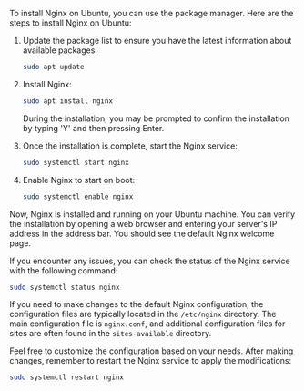 To install Nginx on Ubuntu, you can use the package manager. Here are the steps to install Nginx on Ubuntu:

1. Update the package list to ensure you have the latest information about available packages:

   ```bash
   sudo apt update
   ```

2. Install Nginx:

   ```bash
   sudo apt install nginx
   ```

   During the installation, you may be prompted to confirm the installation by typing 'Y' and then pressing Enter.

3. Once the installation is complete, start the Nginx service:

   ```bash
   sudo systemctl start nginx
   ```

4. Enable Nginx to start on boot:

   ```bash
   sudo systemctl enable nginx
   ```

Now, Nginx is installed and running on your Ubuntu machine. You can verify the installation by opening a web browser and entering your server's IP address in the address bar. You should see the default Nginx welcome page.

If you encounter any issues, you can check the status of the Nginx service with the following command:

```bash
sudo systemctl status nginx
```

If you need to make changes to the default Nginx configuration, the configuration files are typically located in the `/etc/nginx` directory. The main configuration file is `nginx.conf`, and additional configuration files for sites are often found in the `sites-available` directory.

Feel free to customize the configuration based on your needs. After making changes, remember to restart the Nginx service to apply the modifications:

```bash
sudo systemctl restart nginx
```
